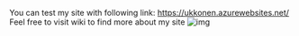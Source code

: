 You can test my site with following link: https://ukkonen.azurewebsites.net/
Feel free to visit wiki to find more about my site
![img](https://i.imgur.com/2LAGsbr.png)



